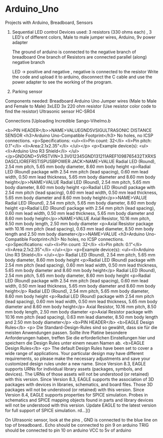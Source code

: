 # Arduino_Uno

Projects with Arduino, Breadboard, Sensors

1. Sequential LED control
   Devices used: 3 resistors (330 ohms each) , 3 LED's of different colors, Male to male jumper wires, Arduino, 9v power adapter

   The ground of arduino is connected to the negative branch of breadboard
   One branch of Resistors are connected parallel (along) negative branch

   LED -> positive and negative , negative is connected to the resistor
   Write the code and upload it to arduino, disconnect the C cable and use the power adapter to see the working of the program.



2. Parking sensor


Components needed:
Breadboard
Arduino Uno
Jumper wires (Male to Male and Female to Male)
3xLED
3x 220 ohm resistor (Use resistor color code to find the resistor)
Ultrasonic sensor HC-SR04



Connections
[Uploading Incredible Sango-Vihelmo.b<?xml version="1.0" encoding="utf-8"?>
<!DOCTYPE eagle SYSTEM "eagle.dtd">
<eagle version="9.7.0">
<drawing>
<settings>
<setting alwaysvectorfont="no"/>
<setting verticaltext="up"/>
</settings>
<grid distance="50" unitdist="mil" unit="mil" style="lines" multiple="1" display="no" altdistance="5" altunitdist="mil" altunit="mil"/>
<layers>
<layer number="1" name="Top" color="4" fill="1" visible="yes" active="yes"/>
<layer number="16" name="Bottom" color="1" fill="1" visible="yes" active="yes"/>
<layer number="17" name="Pads" color="2" fill="1" visible="yes" active="yes"/>
<layer number="18" name="Vias" color="2" fill="1" visible="yes" active="yes"/>
<layer number="19" name="Unrouted" color="6" fill="1" visible="yes" active="yes"/>
<layer number="20" name="Dimension" color="24" fill="1" visible="yes" active="yes"/>
<layer number="21" name="tPlace" color="7" fill="1" visible="yes" active="yes"/>
<layer number="22" name="bPlace" color="7" fill="1" visible="yes" active="yes"/>
<layer number="23" name="tOrigins" color="15" fill="1" visible="yes" active="yes"/>
<layer number="24" name="bOrigins" color="15" fill="1" visible="yes" active="yes"/>
<layer number="25" name="tNames" color="7" fill="1" visible="yes" active="yes"/>
<layer number="26" name="bNames" color="7" fill="1" visible="yes" active="yes"/>
<layer number="27" name="tValues" color="7" fill="1" visible="yes" active="yes"/>
<layer number="28" name="bValues" color="7" fill="1" visible="yes" active="yes"/>
<layer number="29" name="tStop" color="7" fill="3" visible="no" active="yes"/>
<layer number="30" name="bStop" color="7" fill="6" visible="no" active="yes"/>
<layer number="31" name="tCream" color="7" fill="4" visible="no" active="yes"/>
<layer number="32" name="bCream" color="7" fill="5" visible="no" active="yes"/>
<layer number="33" name="tFinish" color="6" fill="3" visible="no" active="yes"/>
<layer number="34" name="bFinish" color="6" fill="6" visible="no" active="yes"/>
<layer number="35" name="tGlue" color="7" fill="4" visible="no" active="yes"/>
<layer number="36" name="bGlue" color="7" fill="5" visible="no" active="yes"/>
<layer number="37" name="tTest" color="7" fill="1" visible="no" active="yes"/>
<layer number="38" name="bTest" color="7" fill="1" visible="no" active="yes"/>
<layer number="39" name="tKeepout" color="4" fill="11" visible="yes" active="yes"/>
<layer number="40" name="bKeepout" color="1" fill="11" visible="yes" active="yes"/>
<layer number="41" name="tRestrict" color="4" fill="10" visible="yes" active="yes"/>
<layer number="42" name="bRestrict" color="1" fill="10" visible="yes" active="yes"/>
<layer number="43" name="vRestrict" color="2" fill="10" visible="yes" active="yes"/>
<layer number="44" name="Drills" color="7" fill="1" visible="no" active="yes"/>
<layer number="45" name="Holes" color="7" fill="1" visible="no" active="yes"/>
<layer number="46" name="Milling" color="3" fill="1" visible="no" active="yes"/>
<layer number="47" name="Measures" color="7" fill="1" visible="no" active="yes"/>
<layer number="48" name="Document" color="7" fill="1" visible="yes" active="yes"/>
<layer number="49" name="Reference" color="7" fill="1" visible="yes" active="yes"/>
<layer number="50" name="dxf" color="7" fill="1" visible="no" active="no"/>
<layer number="51" name="tDocu" color="7" fill="1" visible="yes" active="yes"/>
<layer number="52" name="bDocu" color="7" fill="1" visible="yes" active="yes"/>
<layer number="53" name="tGND_GNDA" color="7" fill="1" visible="no" active="no"/>
<layer number="54" name="bGND_GNDA" color="7" fill="1" visible="no" active="no"/>
<layer number="56" name="wert" color="7" fill="1" visible="no" active="no"/>
<layer number="57" name="tCAD" color="7" fill="1" visible="no" active="no"/>
<layer number="59" name="tCarbon" color="7" fill="1" visible="no" active="no"/>
<layer number="60" name="bCarbon" color="7" fill="1" visible="no" active="no"/>
<layer number="88" name="SimResults" color="9" fill="1" visible="no" active="no"/>
<layer number="89" name="SimProbes" color="9" fill="1" visible="no" active="no"/>
<layer number="90" name="Modules" color="5" fill="1" visible="no" active="no"/>
<layer number="91" name="Nets" color="2" fill="1" visible="no" active="no"/>
<layer number="92" name="Busses" color="1" fill="1" visible="no" active="no"/>
<layer number="93" name="Pins" color="2" fill="1" visible="no" active="no"/>
<layer number="94" name="Symbols" color="4" fill="1" visible="no" active="no"/>
<layer number="95" name="Names" color="7" fill="1" visible="no" active="no"/>
<layer number="96" name="Values" color="7" fill="1" visible="no" active="no"/>
<layer number="97" name="Info" color="7" fill="1" visible="no" active="no"/>
<layer number="98" name="Guide" color="6" fill="1" visible="no" active="no"/>
<layer number="99" name="SpiceOrder" color="7" fill="1" visible="no" active="no"/>
</layers>
<board>
<plain>
<wire x1="0" y1="0" x2="95.48300693491842" y2="0" width="0" layer="20"/>
<wire x1="95.48300693491842" y1="0" x2="95.48300693491842" y2="174.0701371742112" width="0" layer="20"/>
<wire x1="95.48300693491842" y1="174.0701371742112" x2="0" y2="174.0701371742112" width="0" layer="20"/>
<wire x1="0" y1="174.0701371742112" x2="0" y2="0" width="0" layer="20"/>
</plain>
<libraries>
<library name="Tinkercad">
<packages>
<package name="28015" urn="urn:adsk.eagle:footprint:32384639/2"><description>&lt;b&gt;PIN HEADER&lt;/b&gt;</description><wire x1="-3.175" y1="1.27" x2="-1.905" y2="1.27" width="0.1524" layer="21"/><wire x1="-1.905" y1="1.27" x2="-1.27" y2="0.635" width="0.1524" layer="21"/><wire x1="-1.27" y1="0.635" x2="-1.27" y2="-0.635" width="0.1524" layer="21"/><wire x1="-1.27" y1="-0.635" x2="-1.905" y2="-1.27" width="0.1524" layer="21"/><wire x1="-1.27" y1="0.635" x2="-0.635" y2="1.27" width="0.1524" layer="21"/><wire x1="-0.635" y1="1.27" x2="0.635" y2="1.27" width="0.1524" layer="21"/><wire x1="0.635" y1="1.27" x2="1.27" y2="0.635" width="0.1524" layer="21"/><wire x1="1.27" y1="0.635" x2="1.27" y2="-0.635" width="0.1524" layer="21"/><wire x1="1.27" y1="-0.635" x2="0.635" y2="-1.27" width="0.1524" layer="21"/><wire x1="0.635" y1="-1.27" x2="-0.635" y2="-1.27" width="0.1524" layer="21"/><wire x1="-0.635" y1="-1.27" x2="-1.27" y2="-0.635" width="0.1524" layer="21"/><wire x1="-3.81" y1="0.635" x2="-3.81" y2="-0.635" width="0.1524" layer="21"/><wire x1="-3.175" y1="1.27" x2="-3.81" y2="0.635" width="0.1524" layer="21"/><wire x1="-3.81" y1="-0.635" x2="-3.175" y2="-1.27" width="0.1524" layer="21"/><wire x1="-1.905" y1="-1.27" x2="-3.175" y2="-1.27" width="0.1524" layer="21"/><wire x1="1.27" y1="0.635" x2="1.905" y2="1.27" width="0.1524" layer="21"/><wire x1="1.905" y1="1.27" x2="3.175" y2="1.27" width="0.1524" layer="21"/><wire x1="3.175" y1="1.27" x2="3.81" y2="0.635" width="0.1524" layer="21"/><wire x1="3.81" y1="0.635" x2="3.81" y2="-0.635" width="0.1524" layer="21"/><wire x1="3.81" y1="-0.635" x2="3.175" y2="-1.27" width="0.1524" layer="21"/><wire x1="3.175" y1="-1.27" x2="1.905" y2="-1.27" width="0.1524" layer="21"/><wire x1="1.905" y1="-1.27" x2="1.27" y2="-0.635" width="0.1524" layer="21"/><wire x1="-22.86" y1="1.27" x2="-22.86" y2="5.08" width="0.127" layer="21"/><wire x1="-22.86" y1="5.08" x2="22.86" y2="5.08" width="0.127" layer="21"/><wire x1="22.86" y1="5.08" x2="22.86" y2="1.27" width="0.127" layer="21"/><wire x1="22.86" y1="1.27" x2="20.32" y2="1.27" width="0.127" layer="21"/><wire x1="20.32" y1="1.27" x2="3.81" y2="1.27" width="0.127" layer="21"/><wire x1="3.81" y1="1.27" x2="-3.81" y2="1.27" width="0.127" layer="21"/><wire x1="-3.81" y1="1.27" x2="-20.32" y2="1.27" width="0.127" layer="21"/><wire x1="-20.32" y1="1.27" x2="-22.86" y2="1.27" width="0.127" layer="21"/><wire x1="-20.32" y1="1.27" x2="-20.32" y2="-11.43" width="0.127" layer="21"/><wire x1="-20.32" y1="-11.43" x2="-3.81" y2="-11.43" width="0.127" layer="21"/><wire x1="-3.81" y1="-11.43" x2="-3.81" y2="1.27" width="0.127" layer="21"/><wire x1="3.81" y1="1.27" x2="3.81" y2="-11.43" width="0.127" layer="21"/><wire x1="3.81" y1="-11.43" x2="20.32" y2="-11.43" width="0.127" layer="21"/><wire x1="20.32" y1="-11.43" x2="20.32" y2="1.27" width="0.127" layer="21"/><pad name="1" x="-2.54" y="0" drill="1.016" shape="long" rot="R90"/><pad name="2" x="0" y="0" drill="1.016" shape="long" rot="R90"/><pad name="3" x="2.54" y="0" drill="1.016" shape="long" rot="R90"/><text x="0" y="5.715" size="1.27" layer="25" ratio="10" align="bottom-center">&gt;NAME</text><text x="0" y="-3.175" size="1.27" layer="27" align="top-center">&gt;VALUE</text><text x="-2.54" y="-1.651" size="0.6096" layer="21" align="top-center">GND</text><text x="0" y="-1.651" size="0.6096" layer="21" align="top-center">5V</text><text x="2.54" y="-1.651" size="0.6096" layer="21" align="top-center">SIG</text><text x="0" y="3.175" size="1.778" layer="21" align="center">ULTRASONIC DISTANCE SENSOR</text><rectangle x1="-0.254" y1="-0.254" x2="0.254" y2="0.254" layer="51"/><rectangle x1="-2.794" y1="-0.254" x2="-2.286" y2="0.254" layer="51"/><rectangle x1="2.286" y1="-0.254" x2="2.794" y2="0.254" layer="51"/></package>
<package name="ARDUINO-UNO-R3-SHIELD" urn="urn:adsk.eagle:footprint:32092365/2"><description>&lt;h3&gt;Arduino Uno-Compatible Footprint&lt;/h3&gt;
No holes, no ICSP connections.
&lt;p&gt;Specifications:
&lt;ul&gt;&lt;li&gt;Pin count: 32&lt;/li&gt;
&lt;li&gt;Pin pitch: 0.1"&lt;/li&gt;
&lt;li&gt;Area:2.1x2.35"&lt;/li&gt;
&lt;/ul&gt;&lt;/p&gt;
&lt;p&gt;Example device(s):
&lt;ul&gt;&lt;li&gt;Arduino Uno R3 Shield&lt;/li&gt;
&lt;/ul&gt;&lt;/p&gt;</description><wire x1="-24.13" y1="-29.21" x2="-17.17" y2="-29.21" width="0.254" layer="51"/><wire x1="-17.17" y1="-29.21" x2="-4.97" y2="-29.21" width="0.254" layer="51"/><wire x1="-4.97" y1="-29.21" x2="24.13" y2="-29.21" width="0.254" layer="51"/><wire x1="24.13" y1="-29.21" x2="26.67" y2="-26.67" width="0.254" layer="51"/><wire x1="26.67" y1="27.94" x2="24.13" y2="27.94" width="0.254" layer="51"/><wire x1="24.13" y1="27.94" x2="21.59" y2="30.48" width="0.254" layer="51"/><wire x1="-26.67" y1="26.67" x2="-26.67" y2="-26.67" width="0.254" layer="51"/><wire x1="-26.67" y1="-26.67" x2="-24.13" y2="-29.21" width="0.254" layer="51"/><wire x1="21.59" y1="30.48" x2="-11.43" y2="30.48" width="0.254" layer="51"/><wire x1="-11.43" y1="30.48" x2="-13.97" y2="27.94" width="0.254" layer="51"/><wire x1="-13.97" y1="27.94" x2="-25.4" y2="27.94" width="0.254" layer="51"/><wire x1="-25.4" y1="27.94" x2="-26.67" y2="26.67" width="0.254" layer="51"/><wire x1="26.67" y1="-26.67" x2="26.67" y2="27.94" width="0.254" layer="51"/><wire x1="-17.17" y1="-44.71" x2="-4.97" y2="-44.71" width="0.254" layer="51"/><wire x1="13.53" y1="-39.51" x2="22.53" y2="-39.51" width="0.254" layer="51"/><wire x1="-17.17" y1="-44.71" x2="-17.17" y2="-29.21" width="0.254" layer="51"/><wire x1="-4.97" y1="-44.71" x2="-4.97" y2="-29.21" width="0.254" layer="51"/><wire x1="13.53" y1="-39.51" x2="13.53" y2="-29.31" width="0.254" layer="51"/><wire x1="22.53" y1="-39.51" x2="22.53" y2="-29.31" width="0.254" layer="51"/><wire x1="-25.4" y1="26.67" x2="-22.86" y2="26.67" width="0.127" layer="51"/><wire x1="-22.86" y1="26.67" x2="-22.86" y2="6.35" width="0.127" layer="51"/><wire x1="-22.86" y1="6.35" x2="-25.4" y2="6.35" width="0.127" layer="51"/><wire x1="-25.4" y1="6.35" x2="-25.4" y2="26.67" width="0.127" layer="51"/><wire x1="-25.4" y1="5.08" x2="-22.86" y2="5.08" width="0.127" layer="51"/><wire x1="-22.86" y1="5.08" x2="-22.86" y2="-20.32" width="0.127" layer="51"/><wire x1="-22.86" y1="-20.32" x2="-25.4" y2="-20.32" width="0.127" layer="51"/><wire x1="-25.4" y1="-20.32" x2="-25.4" y2="5.08" width="0.127" layer="51"/><wire x1="22.86" y1="-11.43" x2="25.4" y2="-11.43" width="0.127" layer="51"/><wire x1="25.4" y1="-11.43" x2="25.4" y2="8.89" width="0.127" layer="51"/><wire x1="25.4" y1="8.89" x2="22.86" y2="8.89" width="0.127" layer="51"/><wire x1="22.86" y1="8.89" x2="22.86" y2="-11.43" width="0.127" layer="51"/><wire x1="25.4" y1="11.43" x2="22.86" y2="11.43" width="0.127" layer="51"/><wire x1="22.86" y1="11.43" x2="22.86" y2="26.67" width="0.127" layer="51"/><wire x1="22.86" y1="26.67" x2="25.4" y2="26.67" width="0.127" layer="51"/><wire x1="25.4" y1="26.67" x2="25.4" y2="11.43" width="0.127" layer="51"/><wire x1="-4.445" y1="24.13" x2="-5.08" y2="24.765" width="0.254" layer="51"/><wire x1="-5.08" y1="24.765" x2="-5.08" y2="28.575" width="0.254" layer="51"/><wire x1="-5.08" y1="28.575" x2="-4.445" y2="29.21" width="0.254" layer="51"/><wire x1="-4.445" y1="29.21" x2="1.905" y2="29.21" width="0.254" layer="51"/><wire x1="1.905" y1="29.21" x2="2.54" y2="28.575" width="0.254" layer="51"/><wire x1="2.54" y1="28.575" x2="2.54" y2="24.765" width="0.254" layer="51"/><wire x1="2.54" y1="24.765" x2="1.905" y2="24.13" width="0.254" layer="51"/><wire x1="1.905" y1="24.13" x2="-4.445" y2="24.13" width="0.254" layer="51"/><wire x1="-3.175" y1="23.622" x2="-4.445" y2="23.622" width="0.2032" layer="51"/><pad name="RES" x="24.13" y="-5.08" drill="1.016" diameter="1.8796" rot="R90"/><pad name="3.3V" x="24.13" y="-2.54" drill="1.016" diameter="1.8796" rot="R90"/><pad name="5V" x="24.13" y="0" drill="1.016" diameter="1.8796" rot="R90"/><pad name="GND@0" x="24.13" y="2.54" drill="1.016" diameter="1.8796" rot="R90"/><pad name="GND@1" x="24.13" y="5.08" drill="1.016" diameter="1.8796" rot="R90"/><pad name="VIN" x="24.13" y="7.62" drill="1.016" diameter="1.8796" rot="R90"/><pad name="A0" x="24.13" y="12.7" drill="1.016" diameter="1.8796" rot="R90"/><pad name="A1" x="24.13" y="15.24" drill="1.016" diameter="1.8796" rot="R90"/><pad name="A2" x="24.13" y="17.78" drill="1.016" diameter="1.8796" rot="R90"/><pad name="A3" x="24.13" y="20.32" drill="1.016" diameter="1.8796" rot="R90"/><pad name="A4" x="24.13" y="22.86" drill="1.016" diameter="1.8796" rot="R90"/><pad name="A5" x="24.13" y="25.4" drill="1.016" diameter="1.8796" rot="R90"/><pad name="RX" x="-24.13" y="25.4" drill="1.016" diameter="1.8796" rot="R90"/><pad name="TX" x="-24.13" y="22.86" drill="1.016" diameter="1.8796" rot="R90"/><pad name="D2" x="-24.13" y="20.32" drill="1.016" diameter="1.8796" rot="R90"/><pad name="D3" x="-24.13" y="17.78" drill="1.016" diameter="1.8796" rot="R90"/><pad name="D4" x="-24.13" y="15.24" drill="1.016" diameter="1.8796" rot="R90"/><pad name="D5" x="-24.13" y="12.7" drill="1.016" diameter="1.8796" rot="R90"/><pad name="D6" x="-24.13" y="10.16" drill="1.016" diameter="1.8796" rot="R90"/><pad name="D7" x="-24.13" y="7.62" drill="1.016" diameter="1.8796" rot="R90"/><pad name="D8" x="-24.13" y="3.81" drill="1.016" diameter="1.8796" rot="R90"/><pad name="D9" x="-24.13" y="1.27" drill="1.016" diameter="1.8796" rot="R90"/><pad name="D10" x="-24.13" y="-1.27" drill="1.016" diameter="1.8796" rot="R90"/><pad name="D11" x="-24.13" y="-3.81" drill="1.016" diameter="1.8796" rot="R90"/><pad name="D12" x="-24.13" y="-6.35" drill="1.016" diameter="1.8796" rot="R90"/><pad name="D13" x="-24.13" y="-8.89" drill="1.016" diameter="1.8796" rot="R90"/><pad name="GND@2" x="-24.13" y="-11.43" drill="1.016" diameter="1.8796" rot="R90"/><pad name="AREF" x="-24.13" y="-13.97" drill="1.016" diameter="1.8796" rot="R90"/><pad name="SDA" x="-24.13" y="-16.51" drill="1.016" diameter="1.8796" rot="R90"/><pad name="SCL" x="-24.13" y="-19.05" drill="1.016" diameter="1.8796" rot="R90"/><pad name="IOREF" x="24.13" y="-7.62" drill="1.016" diameter="1.8796" rot="R90"/><pad name="NC" x="24.13" y="-10.16" drill="1.016" diameter="1.8796" rot="R90"/><text x="22.7457" y="3.048" size="1.016" layer="21" font="vector" ratio="15" rot="R180">GND</text><text x="22.7457" y="5.588" size="1.016" layer="21" font="vector" ratio="15" rot="R180">GND</text><text x="22.7457" y="0.508" size="1.016" layer="21" font="vector" ratio="15" rot="R180">+5V</text><text x="22.7457" y="-4.572" size="1.016" layer="21" font="vector" ratio="15" rot="R180">RST</text><text x="22.7457" y="8.128" size="1.016" layer="21" font="vector" ratio="15" rot="R180">VIN</text><text x="22.7457" y="-2.032" size="1.016" layer="21" font="vector" ratio="15" rot="R180">+3.3V</text><text x="22.7457" y="13.208" size="1.016" layer="21" font="vector" ratio="15" rot="R180">0</text><text x="22.7457" y="15.748" size="1.016" layer="21" font="vector" ratio="15" rot="R180">1</text><text x="22.7457" y="18.288" size="1.016" layer="21" font="vector" ratio="15" rot="R180">2</text><text x="22.7457" y="20.828" size="1.016" layer="21" font="vector" ratio="15" rot="R180">3</text><text x="22.7457" y="23.368" size="1.016" layer="21" font="vector" ratio="15" rot="R180">4</text><text x="22.7457" y="25.908" size="1.016" layer="21" font="vector" ratio="15" rot="R180">5</text><text x="-22.86" y="-11.938" size="1.016" layer="21" font="vector" ratio="15">GND</text><text x="-22.86" y="-9.398" size="1.016" layer="21" font="vector" ratio="15">13</text><text x="-22.86" y="-6.858" size="1.016" layer="21" font="vector" ratio="15">12</text><text x="-22.86" y="-4.318" size="1.016" layer="21" font="vector" ratio="15">11</text><text x="-22.86" y="-14.478" size="1.016" layer="21" font="vector" ratio="15">AREF</text><text x="-22.86" y="-1.778" size="1.016" layer="21" font="vector" ratio="15">10</text><text x="-22.86" y="0.762" size="1.016" layer="21" font="vector" ratio="15">9</text><text x="-22.86" y="3.302" size="1.016" layer="21" font="vector" ratio="15">8</text><text x="-22.86" y="7.112" size="1.016" layer="21" font="vector" ratio="15">7</text><text x="-22.86" y="9.652" size="1.016" layer="21" font="vector" ratio="15">6</text><text x="-22.86" y="12.192" size="1.016" layer="21" font="vector" ratio="15">5</text><text x="-22.86" y="14.732" size="1.016" layer="21" font="vector" ratio="15">4</text><text x="-22.86" y="17.272" size="1.016" layer="21" font="vector" ratio="15">3</text><text x="-22.86" y="19.812" size="1.016" layer="21" font="vector" ratio="15">2</text><text x="-22.86" y="22.352" size="1.016" layer="21" font="vector" ratio="15">TX</text><text x="-22.86" y="24.892" size="1.016" layer="21" font="vector" ratio="15">RX</text><text x="-22.86" y="-17.018" size="1.016" layer="21" font="vector" ratio="15">SDA</text><text x="-22.86" y="-19.558" size="1.016" layer="21" font="vector" ratio="15">SCL</text><text x="22.7457" y="-7.112" size="1.016" layer="21" font="vector" ratio="15" rot="R180">IOREF</text><text x="0.635" y="23.241" size="0.508" layer="51" font="vector" ratio="15">RST</text><text x="-1.778" y="26.416" size="0.508" layer="51" font="vector" ratio="15">ISP</text><text x="-12.065" y="-44.069" size="0.508" layer="51" font="vector" ratio="15">USB</text><text x="15.875" y="-38.989" size="0.508" layer="51" font="vector" ratio="15">POWER JACK</text><text x="0" y="30.734" size="0.6096" layer="25" font="vector" ratio="20" align="bottom-center">&gt;NAME</text><text x="0" y="-29.718" size="0.6096" layer="27" font="vector" ratio="20" align="top-center">&gt;VALUE</text></package>
<package name="LEDRD254W60D565H860B" urn="urn:adsk.eagle:footprint:16378492/2"><description>Radial LED (Round), 2.54 mm pitch, 5.65 mm body diameter, 8.60 mm body height
&lt;p&gt;Radial LED (Round) package with 2.54 mm pitch (lead spacing), 0.60 mm lead width, 0.50 mm lead thickness, 5.65 mm body diameter and 8.60 mm body height&lt;/p&gt;</description><wire x1="2.5425" y1="1.2314" x2="-2.825" y2="0" width="0.12" layer="21" curve="154.1581"/><wire x1="2.5425" y1="-1.2314" x2="-2.825" y2="0" width="0.12" layer="21" curve="-154.1581"/><wire x1="2.5425" y1="1.2314" x2="2.5425" y2="-1.2314" width="0.12" layer="21"/><wire x1="-2.5946" y1="2.5946" x2="-1.8446" y2="2.5946" width="0.12" layer="21"/><wire x1="-2.2196" y1="2.9696" x2="-2.2196" y2="2.2196" width="0.12" layer="21"/><pad name="1" x="-1.27" y="0" drill="0.981" diameter="1.581"/><pad name="2" x="1.27" y="0" drill="0.981" diameter="1.581"/><circle x="0" y="0" radius="2.825" width="0.12" layer="51"/><text x="0" y="3.6046" size="1.27" layer="25" align="bottom-center">&gt;NAME</text><text x="0" y="-3.4642" size="1.27" layer="27" align="top-center">&gt;VALUE</text></package>
<package name="LEDRD254W60D565H860B_Y" urn="urn:adsk.eagle:footprint:16378494/2"><description>Radial LED (Round), 2.54 mm pitch, 5.65 mm body diameter, 8.60 mm body height
&lt;p&gt;Radial LED (Round) package with 2.54 mm pitch (lead spacing), 0.60 mm lead width, 0.50 mm lead thickness, 5.65 mm body diameter and 8.60 mm body height&lt;/p&gt;</description><wire x1="2.5425" y1="1.2314" x2="-2.825" y2="0" width="0.12" layer="21" curve="154.1581"/><wire x1="2.5425" y1="-1.2314" x2="-2.825" y2="0" width="0.12" layer="21" curve="-154.1581"/><wire x1="2.5425" y1="1.2314" x2="2.5425" y2="-1.2314" width="0.12" layer="21"/><wire x1="-2.5946" y1="2.5946" x2="-1.8446" y2="2.5946" width="0.12" layer="21"/><wire x1="-2.2196" y1="2.9696" x2="-2.2196" y2="2.2196" width="0.12" layer="21"/><pad name="1" x="-1.27" y="0" drill="0.981" diameter="1.581"/><pad name="2" x="1.27" y="0" drill="0.981" diameter="1.581"/><circle x="0" y="0" radius="2.825" width="0.12" layer="51"/><text x="0" y="3.6046" size="1.27" layer="25" align="bottom-center">&gt;NAME</text><text x="0" y="-3.4642" size="1.27" layer="27" align="top-center">&gt;VALUE</text></package>
<package name="LEDRD254W60D565H860B_G" urn="urn:adsk.eagle:footprint:31997106/2"><description>Radial LED (Round), 2.54 mm pitch, 5.65 mm body diameter, 8.60 mm body height
&lt;p&gt;Radial LED (Round) package with 2.54 mm pitch (lead spacing), 0.60 mm lead width, 0.50 mm lead thickness, 5.65 mm body diameter and 8.60 mm body height&lt;/p&gt;</description><wire x1="2.5425" y1="1.2314" x2="-2.825" y2="0" width="0.12" layer="21" curve="154.1581"/><wire x1="2.5425" y1="-1.2314" x2="-2.825" y2="0" width="0.12" layer="21" curve="-154.1581"/><wire x1="2.5425" y1="1.2314" x2="2.5425" y2="-1.2314" width="0.12" layer="21"/><wire x1="-2.5946" y1="2.5946" x2="-1.8446" y2="2.5946" width="0.12" layer="21"/><wire x1="-2.2196" y1="2.9696" x2="-2.2196" y2="2.2196" width="0.12" layer="21"/><pad name="1" x="-1.27" y="0" drill="0.981" diameter="1.581"/><pad name="2" x="1.27" y="0" drill="0.981" diameter="1.581"/><circle x="0" y="0" radius="2.825" width="0.12" layer="51"/><text x="0" y="3.6046" size="1.27" layer="25" align="bottom-center">&gt;NAME</text><text x="0" y="-3.4642" size="1.27" layer="27" align="top-center">&gt;VALUE</text></package>
<package name="RESAD1016W63L850D250B" urn="urn:adsk.eagle:footprint:31513019/2"><description>Axial Resistor, 10.16 mm pitch, 8.50 mm body length, 2.50 mm body diameter
 &lt;p&gt;Axial Resistor package with 10.16 mm pitch (lead spacing), 0.63 mm lead diameter, 8.50 mm body length and 2.50 mm body diameter&lt;/p&gt;</description><pad name="1" x="-5.08" y="0" drill="0.83" diameter="1.43"/><pad name="2" x="5.08" y="0" drill="0.83" diameter="1.43"/><wire x1="-4.25" y1="-1.25" x2="-4.25" y2="1.25" width="0.12" layer="21"/><wire x1="-4.25" y1="1.25" x2="4.25" y2="1.25" width="0.12" layer="21"/><wire x1="4.25" y1="1.25" x2="4.25" y2="-1.25" width="0.12" layer="21"/><wire x1="4.25" y1="-1.25" x2="-4.25" y2="-1.25" width="0.12" layer="21"/><wire x1="-4.25" y1="0" x2="-4.111" y2="0" width="0.12" layer="21"/><wire x1="4.25" y1="0" x2="4.111" y2="0" width="0.12" layer="21"/><wire x1="-4.25" y1="-1.25" x2="-4.25" y2="1.25" width="0.12" layer="51"/><wire x1="-4.25" y1="1.25" x2="4.25" y2="1.25" width="0.12" layer="51"/><wire x1="4.25" y1="1.25" x2="4.25" y2="-1.25" width="0.12" layer="51"/><wire x1="4.25" y1="-1.25" x2="-4.25" y2="-1.25" width="0.12" layer="51"/><text x="0" y="1.885" size="1.27" layer="25" align="bottom-center">&gt;NAME</text><text x="0" y="-1.885" size="1.27" layer="27" align="top-center">&gt;VALUE</text></package>
</packages>
<packages3d>
<package3d name="ARDUINO-UNO-R3-SHIELD" urn="urn:adsk.eagle:package:32092383/4" type="model"><description>&lt;h3&gt;Arduino Uno-Compatible Footprint&lt;/h3&gt;
No holes, no ICSP connections.
&lt;p&gt;Specifications:
&lt;ul&gt;&lt;li&gt;Pin count: 32&lt;/li&gt;
&lt;li&gt;Pin pitch: 0.1"&lt;/li&gt;
&lt;li&gt;Area:2.1x2.35"&lt;/li&gt;
&lt;/ul&gt;&lt;/p&gt;
&lt;p&gt;Example device(s):
&lt;ul&gt;&lt;li&gt;Arduino Uno R3 Shield&lt;/li&gt;
&lt;/ul&gt;&lt;/p&gt;</description><packageinstances><packageinstance name="ARDUINO-UNO-R3-SHIELD"/></packageinstances></package3d>
<package3d name="LEDRD254W60D565H860B" urn="urn:adsk.eagle:package:16378508/2" type="model"><description>Radial LED (Round), 2.54 mm pitch, 5.65 mm body diameter, 8.60 mm body height
&lt;p&gt;Radial LED (Round) package with 2.54 mm pitch (lead spacing), 0.60 mm lead width, 0.50 mm lead thickness, 5.65 mm body diameter and 8.60 mm body height&lt;/p&gt;</description><packageinstances><packageinstance name="LEDRD254W60D565H860B"/></packageinstances></package3d>
<package3d name="LEDRD254W60D565H860B" urn="urn:adsk.eagle:package:16378506/2" type="model"><description>Radial LED (Round), 2.54 mm pitch, 5.65 mm body diameter, 8.60 mm body height
&lt;p&gt;Radial LED (Round) package with 2.54 mm pitch (lead spacing), 0.60 mm lead width, 0.50 mm lead thickness, 5.65 mm body diameter and 8.60 mm body height&lt;/p&gt;</description><packageinstances><packageinstance name="LEDRD254W60D565H860B_Y"/></packageinstances></package3d>
<package3d name="LEDRD254W60D565H860B_G" urn="urn:adsk.eagle:package:31997108/3" type="model"><description>Radial LED (Round), 2.54 mm pitch, 5.65 mm body diameter, 8.60 mm body height
&lt;p&gt;Radial LED (Round) package with 2.54 mm pitch (lead spacing), 0.60 mm lead width, 0.50 mm lead thickness, 5.65 mm body diameter and 8.60 mm body height&lt;/p&gt;</description><packageinstances><packageinstance name="LEDRD254W60D565H860B_G"/></packageinstances></package3d>
<package3d name="RESAD1016W63L850D250B" urn="urn:adsk.eagle:package:31513020/2" type="model"><description>Axial Resistor, 10.16 mm pitch, 8.50 mm body length, 2.50 mm body diameter
 &lt;p&gt;Axial Resistor package with 10.16 mm pitch (lead spacing), 0.63 mm lead diameter, 8.50 mm body length and 2.50 mm body diameter&lt;/p&gt;</description><packageinstances><packageinstance name="RESAD1016W63L850D250B"/></packageinstances></package3d>
<package3d name="28015" urn="urn:adsk.eagle:package:32384644/2" type="model"><description>&lt;b&gt;PIN HEADER&lt;/b&gt;</description><packageinstances><packageinstance name="28015"/></packageinstances></package3d>
</packages3d>
</library></libraries>
<attributes/>
<variantdefs/>
<classes>
<class number="0" name="default" width="0" drill="0"/>
</classes>
<designrules name="default">
<description language="de">&lt;b&gt;EAGLE Design Rules&lt;/b&gt;
&lt;p&gt;
Die Standard-Design-Rules sind so gewählt, dass sie für 
die meisten Anwendungen passen. Sollte ihre Platine 
besondere Anforderungen haben, treffen Sie die erforderlichen
Einstellungen hier und speichern die Design Rules unter 
einem neuen Namen ab.
</description>
<description language="en">&lt;b&gt;EAGLE Design Rules&lt;/b&gt;
&lt;p&gt;
The default Design Rules have been set to cover
a wide range of applications. Your particular design
may have different requirements, so please make the
necessary adjustments and save your customized
design rules under a new name.
</description>
<param name="layerSetup" value="(1*16)"/>
<param name="mtCopper" value="0.035mm 0.035mm 0.035mm 0.035mm 0.035mm 0.035mm 0.035mm 0.035mm 0.035mm 0.035mm 0.035mm 0.035mm 0.035mm 0.035mm 0.035mm 0.035mm"/>
<param name="mtIsolate" value="1.5mm 0.15mm 0.2mm 0.15mm 0.2mm 0.15mm 0.2mm 0.15mm 0.2mm 0.15mm 0.2mm 0.15mm 0.2mm 0.15mm 0.2mm"/>
<param name="mdWireWire" value="6mil"/>
<param name="mdWirePad" value="6mil"/>
<param name="mdWireVia" value="6mil"/>
<param name="mdPadPad" value="6mil"/>
<param name="mdPadVia" value="6mil"/>
<param name="mdViaVia" value="6mil"/>
<param name="mdSmdPad" value="6mil"/>
<param name="mdSmdVia" value="6mil"/>
<param name="mdSmdSmd" value="6mil"/>
<param name="mdViaViaSameLayer" value="6mil"/>
<param name="mnLayersViaInSmd" value="2"/>
<param name="mdCopperDimension" value="40mil"/>
<param name="mdDrill" value="6mil"/>
<param name="mdSmdStop" value="0mil"/>
<param name="msWidth" value="6mil"/>
<param name="msDrill" value="0.35mm"/>
<param name="msMicroVia" value="9.99mm"/>
<param name="msBlindViaRatio" value="0.5"/>
<param name="rvPadTop" value="0.25"/>
<param name="rvPadInner" value="0.25"/>
<param name="rvPadBottom" value="0.25"/>
<param name="rvViaOuter" value="0.25"/>
<param name="rvViaInner" value="0.25"/>
<param name="rvMicroViaOuter" value="0.25"/>
<param name="rvMicroViaInner" value="0.25"/>
<param name="rlMinPadTop" value="10mil"/>
<param name="rlMaxPadTop" value="20mil"/>
<param name="rlMinPadInner" value="10mil"/>
<param name="rlMaxPadInner" value="20mil"/>
<param name="rlMinPadBottom" value="10mil"/>
<param name="rlMaxPadBottom" value="20mil"/>
<param name="rlMinViaOuter" value="8mil"/>
<param name="rlMaxViaOuter" value="20mil"/>
<param name="rlMinViaInner" value="8mil"/>
<param name="rlMaxViaInner" value="20mil"/>
<param name="rlMinMicroViaOuter" value="4mil"/>
<param name="rlMaxMicroViaOuter" value="20mil"/>
<param name="rlMinMicroViaInner" value="4mil"/>
<param name="rlMaxMicroViaInner" value="20mil"/>
<param name="psTop" value="-1"/>
<param name="psBottom" value="-1"/>
<param name="psFirst" value="-1"/>
<param name="psElongationLong" value="100"/>
<param name="psElongationOffset" value="100"/>
<param name="mvStopFrame" value="1"/>
<param name="mvCreamFrame" value="0"/>
<param name="mlMinStopFrame" value="4mil"/>
<param name="mlMaxStopFrame" value="4mil"/>
<param name="mlMinCreamFrame" value="0mil"/>
<param name="mlMaxCreamFrame" value="0mil"/>
<param name="mlViaStopLimit" value="0mil"/>
<param name="srRoundness" value="0"/>
<param name="srMinRoundness" value="0mil"/>
<param name="srMaxRoundness" value="0mil"/>
<param name="slThermalIsolate" value="10mil"/>
<param name="slThermalsForVias" value="0"/>
<param name="dpMaxLengthDifference" value="10mm"/>
<param name="dpGapFactor" value="2.5"/>
<param name="checkAngle" value="0"/>
<param name="checkFont" value="1"/>
<param name="checkRestrict" value="1"/>
<param name="checkStop" value="0"/>
<param name="checkValues" value="0"/>
<param name="checkNames" value="1"/>
<param name="checkWireStubs" value="1"/>
<param name="checkPolygonWidth" value="0"/>
<param name="useDiameter" value="13"/>
<param name="maxErrors" value="50"/>
</designrules>
<autorouter>
<pass name="Default">
<param name="RoutingGrid" value="50mil"/>
<param name="AutoGrid" value="1"/>
<param name="Efforts" value="0"/>
<param name="TopRouterVariant" value="1"/>
<param name="tpViaShape" value="round"/>
<param name="PrefDir.1" value="a"/>
<param name="PrefDir.2" value="0"/>
<param name="PrefDir.3" value="0"/>
<param name="PrefDir.4" value="0"/>
<param name="PrefDir.5" value="0"/>
<param name="PrefDir.6" value="0"/>
<param name="PrefDir.7" value="0"/>
<param name="PrefDir.8" value="0"/>
<param name="PrefDir.9" value="0"/>
<param name="PrefDir.10" value="0"/>
<param name="PrefDir.11" value="0"/>
<param name="PrefDir.12" value="0"/>
<param name="PrefDir.13" value="0"/>
<param name="PrefDir.14" value="0"/>
<param name="PrefDir.15" value="0"/>
<param name="PrefDir.16" value="a"/>
<param name="cfVia" value="8"/>
<param name="cfNonPref" value="5"/>
<param name="cfChangeDir" value="2"/>
<param name="cfOrthStep" value="2"/>
<param name="cfDiagStep" value="3"/>
<param name="cfExtdStep" value="0"/>
<param name="cfBonusStep" value="1"/>
<param name="cfMalusStep" value="1"/>
<param name="cfPadImpact" value="4"/>
<param name="cfSmdImpact" value="4"/>
<param name="cfBusImpact" value="0"/>
<param name="cfHugging" value="3"/>
<param name="cfAvoid" value="4"/>
<param name="cfPolygon" value="10"/>
<param name="cfBase.1" value="0"/>
<param name="cfBase.2" value="1"/>
<param name="cfBase.3" value="1"/>
<param name="cfBase.4" value="1"/>
<param name="cfBase.5" value="1"/>
<param name="cfBase.6" value="1"/>
<param name="cfBase.7" value="1"/>
<param name="cfBase.8" value="1"/>
<param name="cfBase.9" value="1"/>
<param name="cfBase.10" value="1"/>
<param name="cfBase.11" value="1"/>
<param name="cfBase.12" value="1"/>
<param name="cfBase.13" value="1"/>
<param name="cfBase.14" value="1"/>
<param name="cfBase.15" value="1"/>
<param name="cfBase.16" value="0"/>
<param name="mnVias" value="20"/>
<param name="mnSegments" value="9999"/>
<param name="mnExtdSteps" value="9999"/>
<param name="mnRipupLevel" value="10"/>
<param name="mnRipupSteps" value="100"/>
<param name="mnRipupTotal" value="100"/>
</pass>
<pass name="Follow-me" refer="Default" active="yes"/>
<pass name="Busses" refer="Default" active="yes">
<param name="cfNonPref" value="4"/>
<param name="cfBusImpact" value="4"/>
<param name="cfHugging" value="0"/>
<param name="mnVias" value="0"/>
</pass>
<pass name="Route" refer="Default" active="yes"/>
<pass name="Optimize1" refer="Default" active="yes">
<param name="cfVia" value="99"/>
<param name="cfExtdStep" value="10"/>
<param name="cfHugging" value="1"/>
<param name="mnExtdSteps" value="1"/>
<param name="mnRipupLevel" value="0"/>
</pass>
<pass name="Optimize2" refer="Optimize1" active="yes">
<param name="cfNonPref" value="0"/>
<param name="cfChangeDir" value="6"/>
<param name="cfExtdStep" value="0"/>
<param name="cfBonusStep" value="2"/>
<param name="cfMalusStep" value="2"/>
<param name="cfPadImpact" value="2"/>
<param name="cfSmdImpact" value="2"/>
<param name="cfHugging" value="0"/>
</pass>
<pass name="Optimize3" refer="Optimize2" active="yes">
<param name="cfChangeDir" value="8"/>
<param name="cfPadImpact" value="0"/>
<param name="cfSmdImpact" value="0"/>
</pass>
<pass name="Optimize4" refer="Optimize3" active="yes">
<param name="cfChangeDir" value="25"/>
</pass>
</autorouter>
<elements>
<element name="R1" library="Tinkercad" package="RESAD1016W63L850D250B" package3d_urn="urn:adsk.eagle:package:31513020/2" value="220" x="18.648" y="29.845" rot="R90" smashed="yes"/>
<element name="D1" library="Tinkercad" package="LEDRD254W60D565H860B" package3d_urn="urn:adsk.eagle:package:16378508/2" value="RED" x="17.378" y="14.605" rot="R180" smashed="yes">
<attribute name="CATEGORY" value="Opto-Electronic" x="17.378" y="14.605" size="1.778" layer="27" display="off"/>
<attribute name="COLOR" value="" x="17.378" y="14.605" size="1.778" layer="27" display="off"/>
<attribute name="DESCRIPTION" value="" x="17.378" y="14.605" size="1.778" layer="27" display="off"/>
<attribute name="MANUFACTURER" value="" x="17.378" y="14.605" size="1.778" layer="27" display="off"/>
<attribute name="MPN" value="" x="17.378" y="14.605" size="1.778" layer="27" display="off"/>
<attribute name="OPERATING_TEMP" value="" x="17.378" y="14.605" size="1.778" layer="27" display="off"/>
<attribute name="PART_STATUS" value="" x="17.378" y="14.605" size="1.778" layer="27" display="off"/>
<attribute name="ROHS_COMPLIANT" value="" x="17.378" y="14.605" size="1.778" layer="27" display="off"/>
<attribute name="SERIES" value="" x="17.378" y="14.605" size="1.778" layer="27" display="off"/>
<attribute name="SUB-CATEGORY" value="LED" x="17.378" y="14.605" size="1.778" layer="27" display="off"/>
<attribute name="THERMALLOSS" value="" x="17.378" y="14.605" size="1.778" layer="27" display="off"/>
<attribute name="TYPE" value="" x="17.378" y="14.605" size="1.778" layer="27" display="off"/>
<attribute name="VALUE" value="LED_RED" x="17.378" y="14.605" size="1.778" layer="27" display="off"/>
</element>
<element name="D2" library="Tinkercad" package="LEDRD254W60D565H860B_Y" package3d_urn="urn:adsk.eagle:package:16378506/2" value="YELLOW" x="24.998" y="14.605" rot="R180" smashed="yes">
<attribute name="CATEGORY" value="Opto-Electronic" x="24.998" y="14.605" size="1.778" layer="27" display="off"/>
<attribute name="COLOR" value="" x="24.998" y="14.605" size="1.778" layer="27" display="off"/>
<attribute name="DESCRIPTION" value="" x="24.998" y="14.605" size="1.778" layer="27" display="off"/>
<attribute name="MANUFACTURER" value="" x="24.998" y="14.605" size="1.778" layer="27" display="off"/>
<attribute name="MPN" value="" x="24.998" y="14.605" size="1.778" layer="27" display="off"/>
<attribute name="OPERATING_TEMP" value="" x="24.998" y="14.605" size="1.778" layer="27" display="off"/>
<attribute name="PART_STATUS" value="" x="24.998" y="14.605" size="1.778" layer="27" display="off"/>
<attribute name="ROHS_COMPLIANT" value="" x="24.998" y="14.605" size="1.778" layer="27" display="off"/>
<attribute name="SERIES" value="" x="24.998" y="14.605" size="1.778" layer="27" display="off"/>
<attribute name="SUB-CATEGORY" value="LED" x="24.998" y="14.605" size="1.778" layer="27" display="off"/>
<attribute name="THERMALLOSS" value="" x="24.998" y="14.605" size="1.778" layer="27" display="off"/>
<attribute name="TYPE" value="" x="24.998" y="14.605" size="1.778" layer="27" display="off"/>
<attribute name="VALUE" value="LED_YELLOW" x="24.998" y="14.605" size="1.778" layer="27" display="off"/>
</element>
<element name="R2" library="Tinkercad" package="RESAD1016W63L850D250B" package3d_urn="urn:adsk.eagle:package:31513020/2" value="220" x="26.268" y="29.845" rot="R90" smashed="yes"/>
<element name="D3" library="Tinkercad" package="LEDRD254W60D565H860B_G" package3d_urn="urn:adsk.eagle:package:31997108/3" value="GREEN" x="32.618" y="14.605" rot="R180" smashed="yes">
<attribute name="CATEGORY" value="Opto-Electronic" x="32.618" y="14.605" size="1.778" layer="27" display="off"/>
<attribute name="COLOR" value="" x="32.618" y="14.605" size="1.778" layer="27" display="off"/>
<attribute name="DESCRIPTION" value="" x="32.618" y="14.605" size="1.778" layer="27" display="off"/>
<attribute name="MANUFACTURER" value="" x="32.618" y="14.605" size="1.778" layer="27" display="off"/>
<attribute name="MPN" value="" x="32.618" y="14.605" size="1.778" layer="27" display="off"/>
<attribute name="OPERATING_TEMP" value="" x="32.618" y="14.605" size="1.778" layer="27" display="off"/>
<attribute name="PART_STATUS" value="" x="32.618" y="14.605" size="1.778" layer="27" display="off"/>
<attribute name="ROHS_COMPLIANT" value="" x="32.618" y="14.605" size="1.778" layer="27" display="off"/>
<attribute name="SERIES" value="" x="32.618" y="14.605" size="1.778" layer="27" display="off"/>
<attribute name="SUB-CATEGORY" value="LED" x="32.618" y="14.605" size="1.778" layer="27" display="off"/>
<attribute name="THERMALLOSS" value="" x="32.618" y="14.605" size="1.778" layer="27" display="off"/>
<attribute name="TYPE" value="" x="32.618" y="14.605" size="1.778" layer="27" display="off"/>
<attribute name="VALUE" value="LED_GREEN" x="32.618" y="14.605" size="1.778" layer="27" display="off"/>
</element>
<element name="R3" library="Tinkercad" package="RESAD1016W63L850D250B" package3d_urn="urn:adsk.eagle:package:31513020/2" value="220" x="33.888" y="29.845" rot="R90" smashed="yes"/>
<element name="U1" library="Tinkercad" package="ARDUINO-UNO-R3-SHIELD" package3d_urn="urn:adsk.eagle:package:32092383/4" value="ARDUINO-UNO-R3-SHIELD" x="47.885" y="144.2251" rot="R270" smashed="yes"/>
<element name="PING2" library="Tinkercad" package="28015" package3d_urn="urn:adsk.eagle:package:32384644/2" value="DISTANCE-SENSOR-3PIN" x="69.448" y="14.605" smashed="yes"/>
</elements>
<signals>
<signal name="D1_A">
<contactref element="D1" pad="1"/>
<contactref element="R1" pad="1"/>
<wire x1="18.648" y1="14.605" x2="18.648" y2="24.765" width="0" layer="19" extent="1-1"/>
</signal>
<signal name="U1_D13">
<contactref element="R1" pad="2"/>
<contactref element="U1" pad="D13"/>
<wire x1="18.648" y1="34.925" x2="38.995" y2="168.3551" width="0" layer="19" extent="1-1"/>
</signal>
<signal name="PING2_GND">
<contactref element="PING2" pad="1"/>
<contactref element="D3" pad="2"/>
<contactref element="D2" pad="2"/>
<contactref element="D1" pad="2"/>
<wire x1="31.348" y1="14.605" x2="23.728" y2="14.605" width="0" layer="19" extent="1-1"/>
<wire x1="23.728" y1="14.605" x2="16.108" y2="14.605" width="0" layer="19" extent="1-1"/>
<wire x1="66.908" y1="14.605" x2="31.348" y2="14.605" width="0" layer="19" extent="1-1"/>
</signal>
<signal name="D2_A">
<contactref element="D2" pad="1"/>
<contactref element="R2" pad="1"/>
<wire x1="26.268" y1="14.605" x2="26.268" y2="24.765" width="0" layer="19" extent="1-1"/>
</signal>
<signal name="U1_D12">
<contactref element="R2" pad="2"/>
<contactref element="U1" pad="D12"/>
<wire x1="26.268" y1="34.925" x2="41.535" y2="168.3551" width="0" layer="19" extent="1-1"/>
</signal>
<signal name="D3_A">
<contactref element="D3" pad="1"/>
<contactref element="R3" pad="1"/>
<wire x1="33.888" y1="14.605" x2="33.888" y2="24.765" width="0" layer="19" extent="1-1"/>
</signal>
<signal name="U1_D11">
<contactref element="R3" pad="2"/>
<contactref element="U1" pad="D11"/>
<wire x1="33.888" y1="34.925" x2="44.075" y2="168.3551" width="0" layer="19" extent="1-1"/>
</signal>
<signal name="U1_D10">
<contactref element="PING2" pad="3"/>
<contactref element="U1" pad="D10"/>
<wire x1="71.988" y1="14.605" x2="46.615" y2="168.3551" width="0" layer="19" extent="1-1"/>
</signal>
<signal name="U1_5V">
<contactref element="PING2" pad="2"/>
<contactref element="U1" pad="5V"/>
<wire x1="69.448" y1="14.605" x2="47.885" y2="120.0951" width="0" layer="19" extent="1-1"/>
</signal>
</signals>
</board>
</drawing>
<compatibility>
<note version="8.3" severity="warning">Since Version 8.3, EAGLE supports URNs for individual library assets (packages, symbols, and devices). The URNs of those assets will not be understood (or retained) with this version.
</note>
<note version="8.3" severity="warning">Since Version 8.3, EAGLE supports the association of 3D packages with devices in libraries, schematics, and board files. Those 3D packages will not be understood (or retained) with this version.
</note>
<note version="8.4" severity="warning">Since Version 8.4, EAGLE supports properties for SPICE simulation. Probes in schematics and SPICE mapping objects found in parts and library devices will not be understood with this version. Update EAGLE to the latest version for full support of SPICE simulation.
</note>
</compatibility>
</eagle>rd…]()




On Ultrasonic sensor, look at the pins ,
 GND is connected to the blue line on top of breadboard.. 
Echo should be connected to pin 9 on arduino
TRIG should be connected to pin 10 on arduino
VCC to 5v of arduino


   
